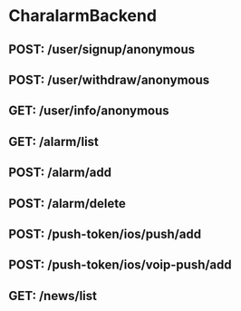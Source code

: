 # CharalarmBackend



## POST: /user/signup/anonymous


## POST: /user/withdraw/anonymous


## GET: /user/info/anonymous



## GET:  /alarm/list


## POST: /alarm/add


## POST: /alarm/delete


## POST: /push-token/ios/push/add


## POST: /push-token/ios/voip-push/add


## GET: /news/list
